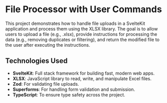 # File Processor with User Commands

This project demonstrates how to handle file uploads in a SvelteKit application and process them using the XLSX library. The goal is to allow users to upload a file (e.g., .xlsx), provide instructions for processing the data (e.g., removing duplicates or filtering), and return the modified file to the user after executing the instructions.

## Technologies Used

- **SvelteKit**: Full stack framework for building fast, modern web apps.
- **XLSX**: JavaScript library to read, write, and manipulate Excel files.
- **Zod**: For validating file uploads.
- **Superforms**: For handling form validation and submission.
- **TypeScript**: To ensure type safety across the project.
